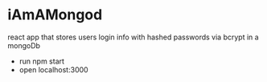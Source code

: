 # iAmAMongod

react app that stores users login info with hashed passwords via bcrypt in a mongoDb

* run npm start
* open localhost:3000